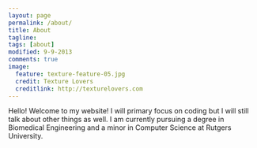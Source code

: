 ```yaml
---
layout: page
permalink: /about/
title: About
tagline: 
tags: [about]
modified: 9-9-2013
comments: true
image:
  feature: texture-feature-05.jpg
  credit: Texture Lovers
  creditlink: http://texturelovers.com
---
```



Hello! Welcome to my website! I will primary focus on
coding but I will still talk about other things as well. I am currently pursuing a degree in Biomedical Engineering and a minor in Computer Science at Rutgers University.

